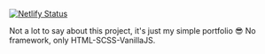 [![Netlify Status](https://api.netlify.com/api/v1/badges/1d1f99a6-8697-4e63-a08b-67ccc68a15f6/deploy-status)](https://app.netlify.com/projects/portfolio-kcm/deploys)

Not a lot to say about this project, it's just my simple portfolio 😎 No framework, only HTML-SCSS-VanillaJS.

